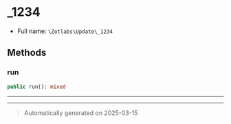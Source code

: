 
# _1234





* Full name: `\Zotlabs\Update\_1234`




## Methods


### run



```php
public run(): mixed
```












***


***
> Automatically generated on 2025-03-15
